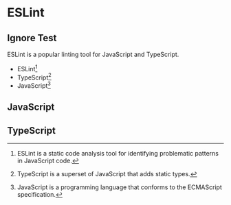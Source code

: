# ESLint

## Ignore Test

ESLint is a popular linting tool for JavaScript and TypeScript.

- ESLint[^a]
- TypeScript[^b]
- JavaScript[^c]

[^a]: ESLint is a static code analysis tool for identifying problematic patterns in JavaScript code.
[^b]: TypeScript is a superset of JavaScript that adds static types.
[^c]: JavaScript is a programming language that conforms to the ECMAScript specification.

## JavaScript

## TypeScript
